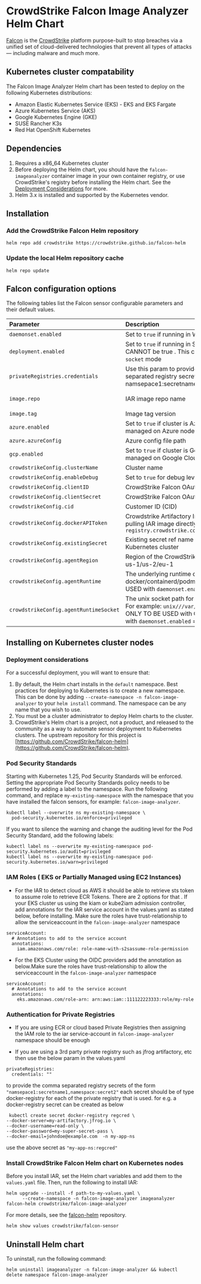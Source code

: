 # CrowdStrike Falcon Image Analyzer Helm Chart

[Falcon](https://www.crowdstrike.com/) is the [CrowdStrike](https://www.crowdstrike.com/)
platform purpose-built to stop breaches via a unified set of cloud-delivered
technologies that prevent all types of attacks — including malware and much
more.

## Kubernetes cluster compatability

The Falcon Image Analyzer Helm chart has been tested to deploy on the following Kubernetes distributions:

* Amazon Elastic Kubernetes Service (EKS) - EKS and EKS Fargate
* Azure Kubernetes Service (AKS)
* Google Kubernetes Engine (GKE)
* SUSE Rancher K3s
* Red Hat OpenShift Kubernetes

## Dependencies

1. Requires a x86_64 Kubernetes cluster
1. Before deploying the Helm chart, you should have the `falcon-imageanalyzer` container image in your own container registry, or use CrowdStrike's registry before installing the Helm chart. See the [Deployment Considerations](#deployment-considerations) for more.
1. Helm 3.x is installed and supported by the Kubernetes vendor.

## Installation

### Add the CrowdStrike Falcon Helm repository

```
helm repo add crowdstrike https://crowdstrike.github.io/falcon-helm
```

### Update the local Helm repository cache

```
helm repo update
```

## Falcon configuration options

The following tables list the Falcon sensor configurable parameters and their default values.

| Parameter                              | Description                                                                                                                                                    | Default                                                                           |
|:---------------------------------------|:---------------------------------------------------------------------------------------------------------------------------------------------------------------|:----------------------------------------------------------------------------------|
| `daemonset.enabled`                    | Set to `true` if running in Watcher Mode i.e.                                                                                                                  | false                                                                             |
| `deployment.enabled`                   | Set to `true` if running in Socket Mode i.e. Both CANNOT be true . This  causes the IAR to run in `socket` mode                                                | false                                                                             |
| `privateRegistries.credentials`        | Use this param to provide the comma separated registry secrets of the form namsepace1:secretname1,namespace:secret2                                            | ""                                                                                |
| `image.repo`                           | IAR image repo name                                                                                                                                            | `registry.crowdstrike.com/falcon-imageanalyzer/us-1/release/falcon-imageanalyzer` |
| `image.tag`                            | Image tag version                                                                                                                                              | None                                                                              |
| `azure.enabled`                        | Set to `true` if cluster is Azure AKS or self-managed on Azure nodes.                                                                                          | false                                                                             |
| `azure.azureConfig`                    | Azure  config file path                                                                                                                                        | `/etc/kubernetes/azure.json`                                                      |
| `gcp.enabled`                          | Set to `true` if cluster is Gogle GKE or self-managed on Google Cloud GCP nodes.                                                                               | false                                                                             |
| `crowdstrikeConfig.clusterName`        | Cluster name                                                                                                                                                   | None                                                                              |
| `crowdstrikeConfig.enableDebug`        | Set to `true` for debug level log verbosity.                                                                                                                   | false                                                                             |
| `crowdstrikeConfig.clientID`           | CrowdStrike Falcon OAuth API Client ID                                                                                                                         | None                                                                              |
| `crowdstrikeConfig.clientSecret`       | CrowdStrike Falcon OAuth API Client secret                                                                                                                     | None                                                                              |
| `crowdstrikeConfig.cid`                | Customer ID (CID)                                                                                                                                              | None                                                                              |
| `crowdstrikeConfig.dockerAPIToken`     | Crowdstrike Artifactory Image Pull Token for pulling IAR image directly from  `registry.crowdstrike.com`                                                       | None                                                                              |
| `crowdstrikeConfig.existingSecret`     | Existing secret ref name of the customer Kubernetes cluster                                                                                                    | None                                                                              |
| `crowdstrikeConfig.agentRegion`        | Region of the CrowdStrike API to connect to us-1/us-2/eu-1                                                                                                     | None                                                                              |
| `crowdstrikeConfig.agentRuntime`       | The underlying runtime of the OS. docker/containerd/podman/crio. ONLY TO BE USED with `daemonset.enabled` = `true`                                             | None                                                                              |
| `crowdstrikeConfig.agentRuntimeSocket` | The unix socket path for the runtime socket. For example: `unix///var/run/docker.sock`. ONLY TO BE USED with ONLY TO BE USED with `daemonset.enabled` = `true` | None                                                                              |

## Installing on Kubernetes cluster nodes



### Deployment considerations

For a successful deployment, you will want to ensure that:
1. By default, the Helm chart installs in the `default` namespace. Best practices for deploying to Kubernetes is to create a new namespace. This can be done by adding `--create-namespace -n falcon-image-analyzer` to your `helm install` command. The namespace can be any name that you wish to use.
1. You must be a cluster administrator to deploy Helm charts to the cluster.
1. CrowdStrike's Helm chart is a project, not a product, and released to the community as a way to automate sensor deployment to Kubernetes clusters. The upstream repository for this project is [https://github.com/CrowdStrike/falcon-helm](https://github.com/CrowdStrike/falcon-helm).

### Pod Security Standards

Starting with Kubernetes 1.25, Pod Security Standards will be enforced. Setting the appropriate Pod Security Standards policy needs to be performed by adding a label to the namespace. Run the following command, and replace `my-existing-namespace` with the namespace that you have installed the falcon sensors, for example: `falcon-image-analyzer`.
```
kubectl label --overwrite ns my-existing-namespace \
  pod-security.kubernetes.io/enforce=privileged
```

If you want to silence the warning and change the auditing level for the Pod Security Standard, add the following labels:
```
kubectl label ns --overwrite my-existing-namespace pod-security.kubernetes.io/audit=privileged
kubectl label ns --overwrite my-existing-namespace pod-security.kubernetes.io/warn=privileged
```

### IAM Roles  ( EKS or Partially Managed using EC2 Instances)
- For the IAR to detect cloud as AWS it should be able to retrieve sts token to assume role to retrieve ECR Tokens.
  There are 2 options for  that . If your EKS cluster us using the kiam or kube2iam admission controller, add annotations
  for the IAR service account in the values.yaml as stated below, before installing. Make sure the roles have trust-relationship to allow
  the serviceaccount in the `falcon-image-analyzer` namespace
```
serviceAccount:
  # Annotations to add to the service account
  annotations:
    iam.amazonaws.com/role: role-name-with-s2sassume-role-permission
```


- For the EKS Cluster using the OIDC providers add the annotation as below.Make sure the roles have trust-relationship to allow
  the serviceaccount in the `falcon-image-analyzer` namespace

```
serviceAccount:
  # Annotations to add to the service account
  annotations:
    eks.amazonaws.com/role-arn: arn:aws:iam::111122223333:role/my-role
```

### Authentication for Private Registries
- If you are using ECR or cloud based Private Registries then assigning the IAM role to the iar service-account in `falcon-image-analyzer` namespace should be enough

- If you are using a 3rd party private registry such as jfrog artifactory, etc then use the below param in the values.yaml
```
privateRegistries:
  credentials: ""
```
to provide the comma separated registry secrets of the form `"namsepace1:secretname1,namespace:secret2"`
each secret should be of type docker-registry for each of the private registry that is used.
for e.g.  a docker-registry secret can be created as below
```
 kubectl create secret docker-registry regcred \
--docker-server=my-artifactory.jfrog.io \
--docker-username=read-only \
--docker-password=my-super-secret-pass \
--docker-email=johndoe@example.com  -n my-app-ns
```
use the above secret as `"my-app-ns:regcred"`

### Install CrowdStrike Falcon Helm chart on Kubernetes nodes

Before you install IAR, set the Helm chart variables and add them to the `values.yaml` file. Then, run the following to install IAR:

```
helm upgrade --install -f path-to-my-values.yaml \ 
      --create-namespace -n falcon-image-analyzer imageanalyzer falcon-helm crowdstrike/falcon-image-analyzer
```


For more details, see the [falcon-helm](https://github.com/CrowdStrike/falcon-helm) repository.

```
helm show values crowdstrike/falcon-sensor
```

## Uninstall Helm chart

To uninstall, run the following command:
```
helm uninstall imageanalyzer -n falcon-image-analyzer && kubectl delete namespace falcon-image-analyzer
```
